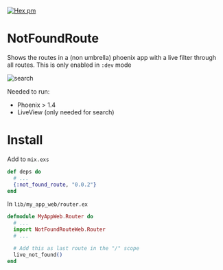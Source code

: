 [![Hex pm](http://img.shields.io/hexpm/v/not_found_route.svg?style=flat)](https://hex.pm/packages/not_found_route)

# NotFoundRoute

Shows the routes in a (non umbrella) phoenix app with a live filter through all
routes. This is only enabled in `:dev` mode

![search](https://user-images.githubusercontent.com/1089927/102547581-b08ba000-40b9-11eb-83bd-5f72249e0999.gif)

Needed to run:
  * Phoenix > 1.4
  * LiveView (only needed for search)

# Install

Add to `mix.exs`

```ex
def deps do
  # ...
  {:not_found_route, "0.0.2"}
end
```

In `lib/my_app_web/router.ex`

```ex
defmodule MyAppWeb.Router do
  # ...
  import NotFoundRouteWeb.Router
  # ...

  # Add this as last route in the "/" scope
  live_not_found()
end
```
